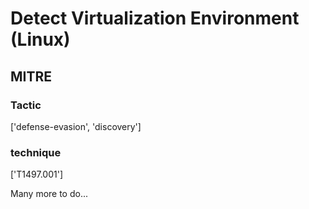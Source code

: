 # Detect Virtualization Environment (Linux)

## MITRE

### Tactic
['defense-evasion', 'discovery']

### technique
['T1497.001']

Many more to do...
